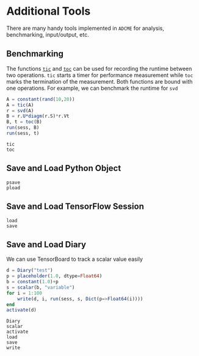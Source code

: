 # Additional Tools

There are many handy tools implemented in `ADCME` for analysis, benchmarking, input/output, etc. 


## Benchmarking

The functions [`tic`](@ref) and [`toc`](@ref) can be used for recording the runtime between two operations. `tic` starts a timer for performance measurement while `toc` marks the termination of the measurement. Both functions are bound with one operations. For example, we can benchmark the runtime for `svd`

```julia
A = constant(rand(10,20))
A = tic(A)
r = svd(A)
B = r.U*diagm(r.S)*r.Vt 
B, t = toc(B)
run(sess, B)
run(sess, t)
```

```@docs
tic
toc
```

## Save and Load Python Object
```@docs
psave
pload
```

## Save and Load TensorFlow Session
```@docs
load
save
```

## Save and Load Diary

We can use TensorBoard to track a scalar value easily
```julia
d = Diary("test")
p = placeholder(1.0, dtype=Float64)
b = constant(1.0)+p
s = scalar(b, "variable")
for i = 1:100
    write(d, i, run(sess, s, Dict(p=>Float64(i))))
end
activate(d)
```

```@docs
Diary
scalar
activate
load
save
write
```
